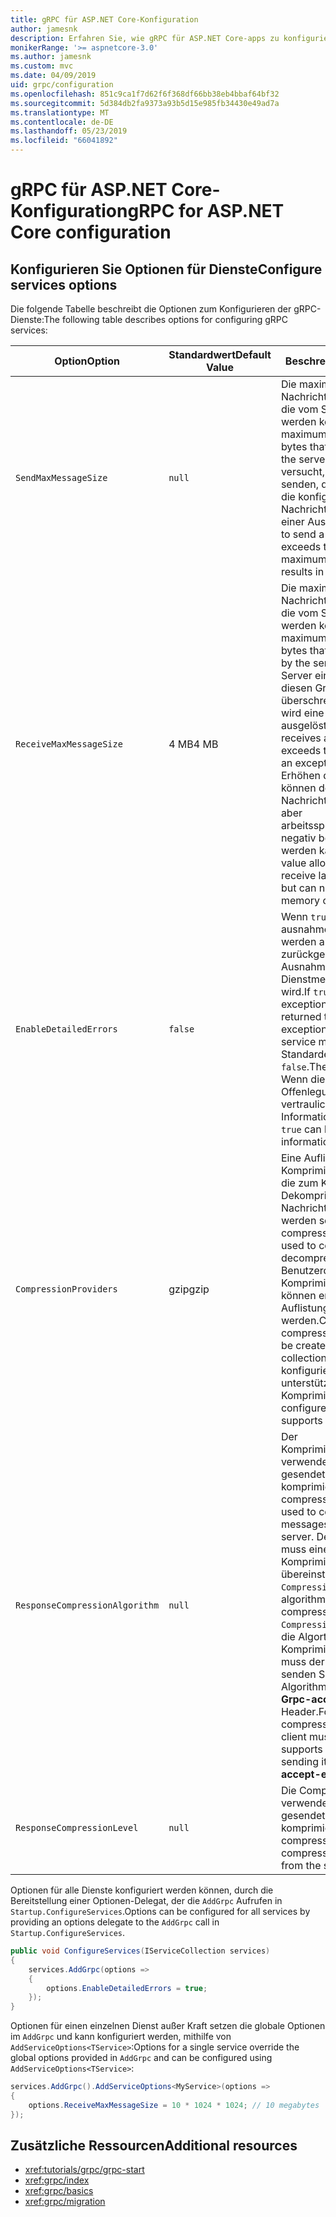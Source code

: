 ```yaml
---
title: gRPC für ASP.NET Core-Konfiguration
author: jamesnk
description: Erfahren Sie, wie gRPC für ASP.NET Core-apps zu konfigurieren.
monikerRange: '>= aspnetcore-3.0'
ms.author: jamesnk
ms.custom: mvc
ms.date: 04/09/2019
uid: grpc/configuration
ms.openlocfilehash: 851c9ca1f7d62f6f368df66bb38eb4bbaf64bf32
ms.sourcegitcommit: 5d384db2fa9373a93b5d15e985fb34430e49ad7a
ms.translationtype: MT
ms.contentlocale: de-DE
ms.lasthandoff: 05/23/2019
ms.locfileid: "66041892"
---
```

# <a name="grpc-for-aspnet-core-configuration"></a><span data-ttu-id="5f6d5-103">gRPC für ASP.NET Core-Konfiguration</span><span class="sxs-lookup"><span data-stu-id="5f6d5-103">gRPC for ASP.NET Core configuration</span></span>

## <a name="configure-services-options"></a><span data-ttu-id="5f6d5-104">Konfigurieren Sie Optionen für Dienste</span><span class="sxs-lookup"><span data-stu-id="5f6d5-104">Configure services options</span></span>

<span data-ttu-id="5f6d5-105">Die folgende Tabelle beschreibt die Optionen zum Konfigurieren der gRPC-Dienste:</span><span class="sxs-lookup"><span data-stu-id="5f6d5-105">The following table describes options for configuring gRPC services:</span></span>

| <span data-ttu-id="5f6d5-106">Option</span><span class="sxs-lookup"><span data-stu-id="5f6d5-106">Option</span></span> | <span data-ttu-id="5f6d5-107">Standardwert</span><span class="sxs-lookup"><span data-stu-id="5f6d5-107">Default Value</span></span> | <span data-ttu-id="5f6d5-108">Beschreibung</span><span class="sxs-lookup"><span data-stu-id="5f6d5-108">Description</span></span> |
| ------ | ------------- | ----------- |
| `SendMaxMessageSize` | `null` | <span data-ttu-id="5f6d5-109">Die maximale Nachrichtengröße in Bytes, die vom Server gesendet werden können.</span><span class="sxs-lookup"><span data-stu-id="5f6d5-109">The maximum message size in bytes that can be sent from the server.</span></span> <span data-ttu-id="5f6d5-110">Es wird versucht, eine Nachricht zu senden, die überschreitet die konfigurierte maximale Nachricht Größe führt zu einer Ausnahme.</span><span class="sxs-lookup"><span data-stu-id="5f6d5-110">Attempting to send a message that exceeds the configured maximum message size results in an exception.</span></span> |
| `ReceiveMaxMessageSize` | <span data-ttu-id="5f6d5-111">4 MB</span><span class="sxs-lookup"><span data-stu-id="5f6d5-111">4 MB</span></span> | <span data-ttu-id="5f6d5-112">Die maximale Nachrichtengröße in Bytes, die vom Server empfangen werden können.</span><span class="sxs-lookup"><span data-stu-id="5f6d5-112">The maximum message size in bytes that can be received by the server.</span></span> <span data-ttu-id="5f6d5-113">Wenn der Server eine Nachricht, die diesen Grenzwert überschreitet empfängt, wird eine Ausnahme ausgelöst.</span><span class="sxs-lookup"><span data-stu-id="5f6d5-113">If the server receives a message that exceeds this limit, it throws an exception.</span></span> <span data-ttu-id="5f6d5-114">Durch Erhöhen dieses Wertes können den Server, größere Nachrichten zu empfangen, aber arbeitsspeichernutzung negativ beeinträchtigt werden kann.</span><span class="sxs-lookup"><span data-stu-id="5f6d5-114">Increasing this value allows the server to receive larger messages, but can negatively impact memory consumption.</span></span> |
| `EnableDetailedErrors` | `false` | <span data-ttu-id="5f6d5-115">Wenn `true`, detaillierte ausnahmemeldungen werden an Clients zurückgegeben, wenn eine Ausnahme in einer Dienstmethode ausgelöst wird.</span><span class="sxs-lookup"><span data-stu-id="5f6d5-115">If `true`, detailed exception messages are returned to clients when an exception is thrown in a service method.</span></span> <span data-ttu-id="5f6d5-116">Die Standardeinstellung ist `false`.</span><span class="sxs-lookup"><span data-stu-id="5f6d5-116">The default is `false`.</span></span> <span data-ttu-id="5f6d5-117">Wenn dies auf `true` kann Offenlegung von vertraulichen Informationen.</span><span class="sxs-lookup"><span data-stu-id="5f6d5-117">Setting this to `true` can leak sensitive information.</span></span> |
| `CompressionProviders` | <span data-ttu-id="5f6d5-118">gzip</span><span class="sxs-lookup"><span data-stu-id="5f6d5-118">gzip</span></span> | <span data-ttu-id="5f6d5-119">Eine Auflistung von Komprimierung-Anbietern, die zum Komprimieren und Dekomprimieren von Nachrichten verwendet werden soll.</span><span class="sxs-lookup"><span data-stu-id="5f6d5-119">A collection of compression providers used to compress and decompress messages.</span></span> <span data-ttu-id="5f6d5-120">Benutzerdefinierte Komprimierung-Anbieter können erstellt und der Auflistung hinzugefügt werden.</span><span class="sxs-lookup"><span data-stu-id="5f6d5-120">Custom compression providers can be created and added to the collection.</span></span> <span data-ttu-id="5f6d5-121">Standardmäßig konfiguriert der Anbieter unterstützt **Gzip** Komprimierung.</span><span class="sxs-lookup"><span data-stu-id="5f6d5-121">The default configured provider supports **gzip** compression.</span></span> |
| `ResponseCompressionAlgorithm` | `null` | <span data-ttu-id="5f6d5-122">Der Komprimierungsalgorithmus verwendet, um vom Server gesendeten Nachrichten zu komprimieren.</span><span class="sxs-lookup"><span data-stu-id="5f6d5-122">The compression algorithm used to compress messages sent from the server.</span></span> <span data-ttu-id="5f6d5-123">Der Algorithmus muss einen Anbieter Komprimierung in übereinstimmen `CompressionProviders`.</span><span class="sxs-lookup"><span data-stu-id="5f6d5-123">The algorithm must match a compression provider in `CompressionProviders`.</span></span> <span data-ttu-id="5f6d5-124">Für die Algorthm zum Komprimieren einer Antwort muss der Client angeben, senden Sie sie der Algorithmus unterstützt die **Grpc-accept-encoding** Header.</span><span class="sxs-lookup"><span data-stu-id="5f6d5-124">For the algorthm to compress a response the client must indicate it supports the algorithm by sending it in the **grpc-accept-encoding** header.</span></span> |
| `ResponseCompressionLevel` | `null` | <span data-ttu-id="5f6d5-125">Die Compress-Ebene verwendet, um vom Server gesendeten Nachrichten zu komprimieren.</span><span class="sxs-lookup"><span data-stu-id="5f6d5-125">The compress level used to compress messages sent from the server.</span></span> |

<span data-ttu-id="5f6d5-126">Optionen für alle Dienste konfiguriert werden können, durch die Bereitstellung einer Optionen-Delegat, der die `AddGrpc` Aufrufen in `Startup.ConfigureServices`.</span><span class="sxs-lookup"><span data-stu-id="5f6d5-126">Options can be configured for all services by providing an options delegate to the `AddGrpc` call in `Startup.ConfigureServices`.</span></span>

```csharp
public void ConfigureServices(IServiceCollection services)
{
    services.AddGrpc(options =>
    {
        options.EnableDetailedErrors = true;
    });
}
```

<span data-ttu-id="5f6d5-127">Optionen für einen einzelnen Dienst außer Kraft setzen die globale Optionen im `AddGrpc` und kann konfiguriert werden, mithilfe von `AddServiceOptions<TService>`:</span><span class="sxs-lookup"><span data-stu-id="5f6d5-127">Options for a single service override the global options provided in `AddGrpc` and can be configured using `AddServiceOptions<TService>`:</span></span>

```csharp
services.AddGrpc().AddServiceOptions<MyService>(options =>
{
    options.ReceiveMaxMessageSize = 10 * 1024 * 1024; // 10 megabytes
});
```

## <a name="additional-resources"></a><span data-ttu-id="5f6d5-128">Zusätzliche Ressourcen</span><span class="sxs-lookup"><span data-stu-id="5f6d5-128">Additional resources</span></span>

* <xref:tutorials/grpc/grpc-start>
* <xref:grpc/index>
* <xref:grpc/basics>
* <xref:grpc/migration>
